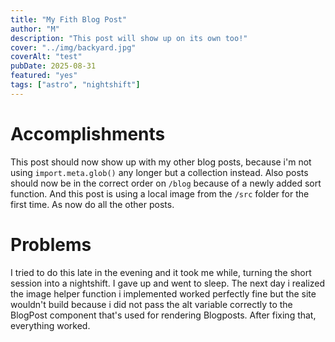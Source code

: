 ```yaml
---
title: "My Fith Blog Post"
author: "M"
description: "This post will show up on its own too!"
cover: "../img/backyard.jpg"
coverAlt: "test"
pubDate: 2025-08-31
featured: "yes"
tags: ["astro", "nightshift"]
---
```

# Accomplishments
This post should now show up with my other blog posts, because i'm not using `import.meta.glob()` any longer but a collection instead. Also posts should now be in the correct order on ``/blog`` because of a newly added sort function. And this post is using a local image from the ``/src`` folder for the first time. As now do all the other posts. 

# Problems
I tried to do this late in the evening and it took me while, turning the short session into a nightshift. I gave up and went to sleep. The next day i realized the image helper function i implemented worked perfectly fine but the site wouldn't build because i did not pass the alt variable correctly to the BlogPost component that's used for rendering Blogposts. After fixing that, everything worked.